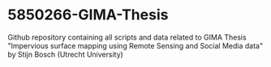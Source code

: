 # 5850266-GIMA-Thesis
Github repository containing all scripts and data related to GIMA Thesis "Impervious surface mapping using Remote Sensing and Social Media data" by Stijn Bosch (Utrecht University)
